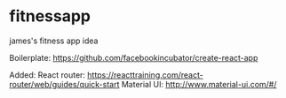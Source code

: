 # fitnessapp
james's fitness app idea

Boilerplate: https://github.com/facebookincubator/create-react-app

Added:
    React router: https://reacttraining.com/react-router/web/guides/quick-start
    Material UI: http://www.material-ui.com/#/
